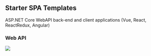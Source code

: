 ## Starter SPA Templates

ASP.NET Core WebAPI back-end and client applications (Vue, React, ReactRedux, Angular)

### Web API

<img src="_screenshot/swagger-ui.png" />
